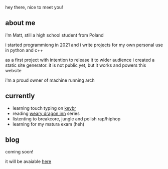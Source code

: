 hey there, nice to meet you!

## about me

i'm Matt, still a high school student from Poland

i started programmiong in 2021 and i write projects for my own personal use in python and c++ 

as a first project with intention to release it to wider audience i created a static site generator.
it is not public yet, but it works and powers this website 

i'm a proud owner of machine running arch

## currently

- learning touch typing on [keybr](https://www.keybr.com/)
- reading [weary dragon inn](https://susherevans.com/cozy/the-weary-dragon-inn-series/) series
- listenting to breakcore, jungle and polish rap/hiphop
- learning for my matura exam (heh)

## blog

coming soon!

it will be avaiable [here](/blog)

